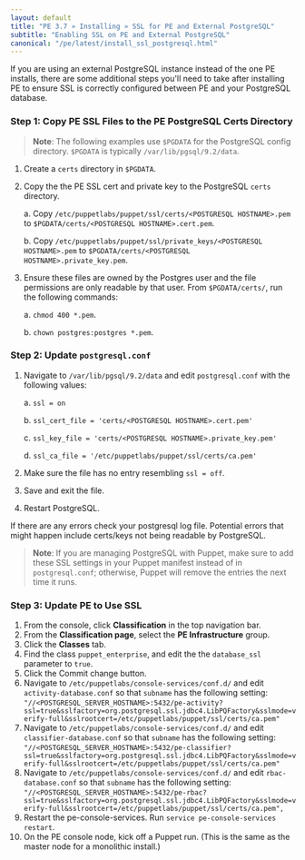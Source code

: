 ```yaml
---
layout: default
title: "PE 3.7 » Installing » SSL for PE and External PostgreSQL"
subtitle: "Enabling SSL on PE and External PostgreSQL"
canonical: "/pe/latest/install_ssl_postgresql.html"
---
```



If you are using an external PostgreSQL instance instead of the one PE installs, there are some additional steps you'll need to take after installing PE to ensure SSL is correctly configured between PE and your PostgreSQL database.  

### Step 1: Copy PE SSL Files to the PE PostgreSQL Certs Directory

>**Note**: The following examples use `$PGDATA` for the PostgreSQL config directory. `$PGDATA` is typically `/var/lib/pgsql/9.2/data`.

1. Create a `certs` directory in `$PGDATA`.
2. Copy the the PE SSL cert and private key to the PostgreSQL `certs` directory.

   a. Copy `/etc/puppetlabs/puppet/ssl/certs/<POSTGRESQL HOSTNAME>.pem` to `$PGDATA/certs/<POSTGRESQL HOSTNAME>.cert.pem`.
   
   b. Copy `/etc/puppetlabs/puppet/ssl/private_keys/<POSTGRESQL HOSTNAME>.pem` to `$PGDATA/certs/<POSTGRESQL HOSTNAME>.private_key.pem`.
   
3. Ensure these files are owned by the Postgres user and the file permissions are only readable by that user. From `$PGDATA/certs/`, run the following commands:

   a. `chmod 400 *.pem`.
   
   b. `chown postgres:postgres *.pem`. 


### Step 2: Update `postgresql.conf`

1. Navigate to `/var/lib/pgsql/9.2/data` and edit `postgresql.conf` with the following values:

   a. `ssl = on`
   
   b. `ssl_cert_file = 'certs/<POSTGRESQL HOSTNAME>.cert.pem'`
   
   c. `ssl_key_file = 'certs/<POSTGRESQL HOSTNAME>.private_key.pem'`
   
   d. `ssl_ca_file = '/etc/puppetlabs/puppet/ssl/certs/ca.pem'`   
   
2. Make sure the file has no entry resembling `ssl = off`.
3. Save and exit the file. 
4. Restart PostgreSQL. 

If there are any errors check your postgresql log file. Potential errors that might happen include certs/keys not being readable by PostgreSQL.

>**Note**: If you are managing PostgreSQL with Puppet, make sure to add these SSL settings in your Puppet manifest instead of in `postgresql.conf`; otherwise, Puppet will remove the entries the next time it runs.

### Step 3: Update PE to Use SSL

1. From the console, click __Classification__ in the top navigation bar.
2. From the __Classification page__, select the __PE Infrastructure__ group.
3. Click the __Classes__ tab. 
3. Find the class `puppet_enterprise`, and edit the the `database_ssl` parameter to `true`.
4. Click the Commit change button. 
5. Navigate to `/etc/puppetlabs/console-services/conf.d/` and edit `activity-database.conf` so that `subname` has the following setting: `"//<POSTGRESQL_SERVER_HOSTNAME>:5432/pe-activity?ssl=true&sslfactory=org.postgresql.ssl.jdbc4.LibPQFactory&sslmode=verify-full&sslrootcert=/etc/puppetlabs/puppet/ssl/certs/ca.pem"`
6. Navigate to `/etc/puppetlabs/console-services/conf.d/` and edit `classifier-database.conf` so that `subname` has the following setting: `"//<POSTGRESQL_SERVER_HOSTNAME>:5432/pe-classifier?ssl=true&sslfactory=org.postgresql.ssl.jdbc4.LibPQFactory&sslmode=verify-full&sslrootcert=/etc/puppetlabs/puppet/ssl/certs/ca.pem"`
7. Navigate to `/etc/puppetlabs/console-services/conf.d/` and edit `rbac-database.conf` so that `subname` has the following setting: `"//<POSTGRESQL_SERVER_HOSTNAME>:5432/pe-rbac?ssl=true&sslfactory=org.postgresql.ssl.jdbc4.LibPQFactory&sslmode=verify-full&sslrootcert=/etc/puppetlabs/puppet/ssl/certs/ca.pem",` 
8. Restart the pe-console-services. Run `service pe-console-services restart`.
9. On the PE console node, kick off a Puppet run. (This is the same as the master node for a monolithic install.)